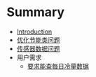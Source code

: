 # Summary

* [Introduction](README.md)
* [优化节能类问题](logic/logic.md)
* [传感器数据问题](data/data.md)
* 用户需求
  * [要求能查每日冷量数据](yao-qiu-neng-cha-mei-ri-leng-liang-shu-ju.md)

